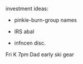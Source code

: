 investment ideas: 
- pinkie-burn-group names

- IRS abal
- infncen disc.

Fri K 7pm Dad early ski gear 
